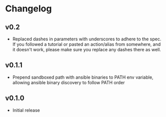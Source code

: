 # Changelog

## v0.2

* Replaced dashes in parameters with underscores to adhere to the spec. If you followed a tutorial or pasted an action/alias from somewhere, and it doesn't work, please make sure you replace any dashes there as well.

## v0.1.1

* Prepend sandboxed path with ansible binaries to PATH env variable, allowing ansible binary discovery to follow PATH order

## v0.1.0

* Initial release
